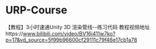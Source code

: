 # URP-Course
【教程】3小时速通Unity 3D 渲染管线--练习代码
教程视频地址https://www.bilibili.com/video/BV16j411w7ko?p=17&vd_source=5f99b96600cf29111c79f46e17cb1a78
